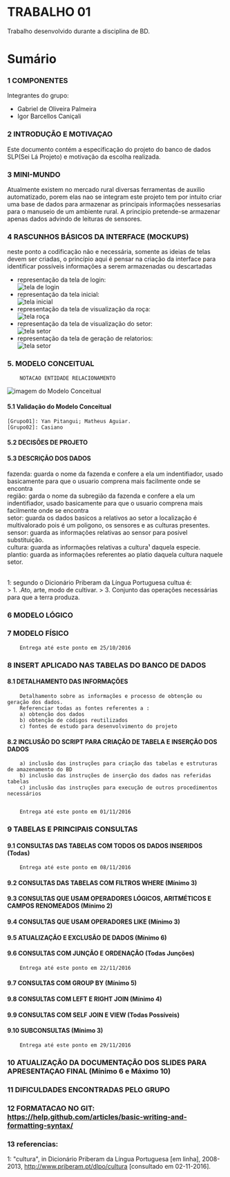 # TRABALHO 01
Trabalho desenvolvido durante a disciplina de BD.

# Sumário

### 1	COMPONENTES<br>
Integrantes do grupo:<br>
* Gabriel de Oliveira Palmeira<br>
* Igor Barcellos Caniçali<br>

### 2	INTRODUÇÃO E MOTIVAÇAO<br>
Este documento contém a especificação do projeto do banco de dados SLP(Sei Lá Projeto) e motivação da escolha realizada. <br>

### 3	MINI-MUNDO<br>
Atualmente existem no mercado rural diversas ferramentas de auxilio automatizado, porem elas nao se integram este projeto tem por intuito criar uma base de dados para armazenar as principais informações nessesarias para o manuseio de um ambiente rural. A principio pretende-se armazenar apenas dados advindo de leituras de sensores.<br>

### 4	RASCUNHOS BÁSICOS DA INTERFACE (MOCKUPS)<br>
neste ponto a codificação não e necessária, somente as ideias de telas devem ser criadas, o princípio aqui é pensar na criação da interface para identificar possíveis informações a serem armazenadas ou descartadas <br>
* representação da tela de login:<br>
![tela de login](https://github.com/IgorCanicali/SLP/blob/master/telasMocUp1/Entrar.png?raw=true "tela de login")<br>
* representação da tela inicial:<br>
![tela inicial](https://github.com/IgorCanicali/SLP/blob/master/telasMocUp1/main.png?raw=true "tela inicial")<br>
* representação da tela de visualização da roça:<br>
![tela roça](https://github.com/IgorCanicali/SLP/blob/master/telasMocUp1/generic%20statistic%20ro%C3%A7a.png?raw=true "tela roça")<br>
* representação da tela de visualização do setor:<br>
![tela setor](https://github.com/IgorCanicali/SLP/blob/master/telasMocUp1/generic%20statistic%20sector.png?raw=true "tela setor")<br>
* representação da tela de geração de relatorios:<br>
![tela setor](https://github.com/IgorCanicali/SLP/blob/master/telasMocUp1/relatorios.png?raw=true "tela setor")<br>

### 5.	MODELO CONCEITUAL<br>
        NOTACAO ENTIDADE RELACIONAMENTO
![imagem do Modelo Conceitual](https://github.com/IgorCanicali/SLP/blob/master/esquematico/esquematico.jpg?raw=true "Modelo Conceitual")
        <!--NOTACAO UML(caso tenha)-->
#### 5.1 Validação do Modelo Conceitual
    [Grupo01]: Yan Pitangui; Matheus Aguiar.
    [Grupo02]: Casiano

#### 5.2 DECISÕES DE PROJETO
<!--    [atributo]: [descrição da decisão]
    
    EXEMPLO:
    a) Campo endereço: em nosso projeto optamos por um campo multivalorado e composto, pois a empresa 
    pode possuir para cada departamento mais de uma localização... 
    b) justifique!-->

#### 5.3 DESCRIÇÃO DOS DADOS 
<!-- [objeto]: [descrição do objeto]
    
    EXEMPLO:
    CLIENTE: Tabela que armazena as informações relativas ao cliente<br>
    CPF: campo que armazena o número de Cadastro de Pessoa Física para cada cliente da empresa.<br>-->
fazenda: guarda o nome da fazenda e confere a ela um indentifiador, usado basicamente para que o usuario comprena mais facilmente onde se encontra<br>
região: garda o nome da subregião da fazenda e confere a ela um indentifiador, usado basicamente para que o usuario comprena mais facilmente onde se encontra<br>
setor: guarda os dados basicos a relativos ao setor a localização é multivalorado pois é um poligono, os sensores e as culturas presentes.<br>
sensor: guarda as informações relativas ao sensor para posivel substituição.<br>
cultura: guarda as informações relativas a cultura¹ daquela especie.<br>
plantio: guarda as informações referentes ao platio daquela cultura naquele setor.<br>

<br>
 1: segundo o Dicionário Priberam da Língua Portuguesa cultua é:<br>
> 1. .Ato, arte, modo de cultivar.
> 3. Conjunto das operações necessárias para que a terra produza.

### 6	MODELO LÓGICO<br>
### 7	MODELO FÍSICO<br>



        Entrega até este ponto em 25/10/2016

### 8	INSERT APLICADO NAS TABELAS DO BANCO DE DADOS<br>
#### 8.1 DETALHAMENTO DAS INFORMAÇÕES
        Detalhamento sobre as informações e processo de obtenção ou geração dos dados.
        Referenciar todas as fontes referentes a :
        a) obtenção dos dados
        b) obtenção de códigos reutilizados
        c) fontes de estudo para desenvolvimento do projeto


#### 8.2 INCLUSÃO DO SCRIPT PARA CRIAÇÃO DE TABELA E INSERÇÃO DOS DADOS
        a) inclusão das instruções para criação das tabelas e estruturas de amazenamento do BD
        b) inclusão das instruções de inserção dos dados nas referidas tabelas
        c) inclusão das instruções para execução de outros procedimentos necessários


        Entrega até este ponto em 01/11/2016


### 9	TABELAS E PRINCIPAIS CONSULTAS<br>
#### 9.1	CONSULTAS DAS TABELAS COM TODOS OS DADOS INSERIDOS (Todas) <br>
        Entrega até este ponto em 08/11/2016
#### 9.2	CONSULTAS DAS TABELAS COM FILTROS WHERE (Mínimo 3)<br>
#### 9.3	CONSULTAS QUE USAM OPERADORES LÓGICOS, ARITMÉTICOS E CAMPOS RENOMEADOS (Mínimo 2)<br>
#### 9.4	CONSULTAS QUE USAM OPERADORES LIKE (Mínimo 3) <br>
#### 9.5	ATUALIZAÇÃO E EXCLUSÃO DE DADOS (Mínimo 6)<br>
#### 9.6	CONSULTAS COM JUNÇÃO E ORDENAÇÃO (Todas Junções)<br>
        Entrega até este ponto em 22/11/2016
#### 9.7	CONSULTAS COM GROUP BY (Mínimo 5)<br>
#### 9.8	CONSULTAS COM LEFT E RIGHT JOIN (Mínimo 4)<br>
#### 9.9	CONSULTAS COM SELF JOIN E VIEW (Todas Possíveis)<br>
#### 9.10	SUBCONSULTAS (Mínimo 3)<br>
        Entrega até este ponto em 29/11/2016
### 10	ATUALIZAÇÃO DA DOCUMENTAÇÃO DOS SLIDES PARA APRESENTAÇAO FINAL (Mínimo 6 e Máximo 10)<br>
### 11	DIFICULDADES ENCONTRADAS PELO GRUPO<br>
### 12  FORMATACAO NO GIT: https://help.github.com/articles/basic-writing-and-formatting-syntax/
### 13  referencias:


1: "cultura", in Dicionário Priberam da Língua Portuguesa [em linha], 2008-2013, http://www.priberam.pt/dlpo/cultura [consultado em 02-11-2016].